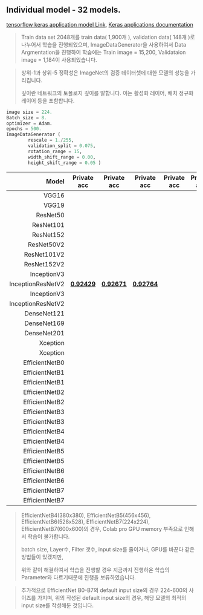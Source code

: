 ## Individual model - 32 models.

[tensorflow keras application model Link](https://www.tensorflow.org/api_docs/python/tf/keras/applications), [Keras applications documentation](https://keras.io/ko/applications/)

> Train data set 2048개를 train data( 1,900개 ), validation data( 148개 )로 나누어서 학습을 진행되었으며, 
> ImageDataGenerator을 사용하여서 Data Argmentation을 진행하여 학습에는 Train image = 15,200, Validataion image = 1,184이 사용되었습니다. 

> 상위-1과 상위-5 정확성은 ImageNet의 검증 데이터셋에 대한 모델의 성능을 가리킵니다.
>
> 깊이란 네트워크의 토폴로지 깊이를 말합니다. 이는 활성화 레이어, 배치 정규화 레이어 등을 포함합니다. 

```python
image size = 224.
Batch_size = 8.
optimizer = Adam.
epochs = 500.
ImageDataGenerator (
		rescale = 1./255, 
		validation_split = 0.075,
		rotation_range = 15,
		width_shift_range = 0.00,
		height_shift_range = 0.05 )
```


|             Model | Private acc                                                  | Private acc                                                  | Private acc                                                  | Private acc | Private acc | AVG. | Input Size | Input Size |
| ----------------: | ------------------------------------------------------------ | ------------------------------------------------------------ | ------------------------------------------------------------ | ----------- | ----------- | ---- | :--------: | :--------: |
|             VGG16 |                                                              |                                                              |                                                              |             |             |      |    224     |    224     |
|             VGG19 |                                                              |                                                              |                                                              |             |             |      |    224     |    224     |
|          ResNet50 |                                                              |                                                              |                                                              |             |             |      |    224     |    224     |
|         ResNet101 |                                                              |                                                              |                                                              |             |             |      |    224     |    224     |
|         ResNet152 |                                                              |                                                              |                                                              |             |             |      |    224     |    224     |
|        ResNet50V2 |                                                              |                                                              |                                                              |             |             |      |    224     |    224     |
|       ResNet101V2 |                                                              |                                                              |                                                              |             |             |      |    224     |    224     |
|       ResNet152V2 |                                                              |                                                              |                                                              |             |             |      |    224     |    224     |
|       InceptionV3 |                                                              |                                                              |                                                              |             |             |      |    299     |    224     |
| InceptionResNetV2 | [**0.92429**](https://github.com/d9249/DACON/blob/main/%EC%BB%B4%ED%93%A8%ED%84%B0%20%EB%B9%84%EC%A0%84%20%ED%95%99%EC%8A%B5%20%EA%B2%BD%EC%A7%84%20%EB%8C%80%ED%9A%8C/Individual%20model(After%20parameter%20optimization)/InceptionResNetV2/InceptionResNetV2_1_(public-0.92156%2C%20private-0.92429).ipynb) | [**0.92671**](https://github.com/d9249/DACON/blob/main/%EC%BB%B4%ED%93%A8%ED%84%B0%20%EB%B9%84%EC%A0%84%20%ED%95%99%EC%8A%B5%20%EA%B2%BD%EC%A7%84%20%EB%8C%80%ED%9A%8C/Individual%20model(After%20parameter%20optimization)/InceptionResNetV2/InceptionResNetV2_2_(public-0.95588%2C%20private-0.92671).ipynb) | [**0.92764**](https://github.com/d9249/DACON/blob/main/%EC%BB%B4%ED%93%A8%ED%84%B0%20%EB%B9%84%EC%A0%84%20%ED%95%99%EC%8A%B5%20%EA%B2%BD%EC%A7%84%20%EB%8C%80%ED%9A%8C/Individual%20model(After%20parameter%20optimization)/InceptionResNetV2/InceptionResNetV2_3_(public-0.92156%2C%20private-0.92764).ipynb) |             |             |      |    299     |    224     |
|       InceptionV3 |                                                              |                                                              |                                                              |             |             |      |    299     |    299     |
| InceptionResNetV2 |                                                              |                                                              |                                                              |             |             |      |    299     |    299     |
|       DenseNet121 |                                                              |                                                              |                                                              |             |             |      |    224     |    224     |
|       DenseNet169 |                                                              |                                                              |                                                              |             |             |      |    224     |    224     |
|       DenseNet201 |                                                              |                                                              |                                                              |             |             |      |    224     |    224     |
|          Xception |                                                              |                                                              |                                                              |             |             |      |    299     |    224     |
|          Xception |                                                              |                                                              |                                                              |             |             |      |    299     |    299     |
|    EfficientNetB0 |                                                              |                                                              |                                                              |             |             |      |    224     |    224     |
|    EfficientNetB1 |                                                              |                                                              |                                                              |             |             |      |    240     |    224     |
|    EfficientNetB1 |                                                              |                                                              |                                                              |             |             |      |    240     |    240     |
|    EfficientNetB2 |                                                              |                                                              |                                                              |             |             |      |    260     |    224     |
|    EfficientNetB2 |                                                              |                                                              |                                                              |             |             |      |    260     |    260     |
|    EfficientNetB3 |                                                              |                                                              |                                                              |             |             |      |    300     |    224     |
|    EfficientNetB3 |                                                              |                                                              |                                                              |             |             |      |    300     |    300     |
|    EfficientNetB4 |                                                              |                                                              |                                                              |             |             |      |    380     |    224     |
|    EfficientNetB4 |                                                              |                                                              |                                                              |             |             |      |    380     |    380     |
|    EfficientNetB5 |                                                              |                                                              |                                                              |             |             |      |    456     |    224     |
|    EfficientNetB5 |                                                              |                                                              |                                                              |             |             |      |    456     |    456     |
|    EfficientNetB6 |                                                              |                                                              |                                                              |             |             |      |    528     |    224     |
|    EfficientNetB6 |                                                              |                                                              |                                                              |             |             |      |    528     |    528     |
|    EfficientNetB7 |                                                              |                                                              |                                                              |             |             |      |    600     |    224     |
|    EfficientNetB7 |                                                              |                                                              |                                                              |             |             |      |    600     |    600     |

> EfficientNetB4(380x380), EfficientNetB5(456x456), EfficientNetB6(528x528), EfficientNetB7(224x224), EfficientNetB7(600x600)의 경우, Colab pro GPU memory 부족으로 인해서 학습이 불가합니다.
>
> batch size, Layer수, Filter 갯수, input size를 줄이거나, GPU를 바꾼다 같은 방법들이 있겠지만, 
>
> 위와 같이 해결하여서 학습을 진행할 경우 지금까지 진행하온 학습의 Parameter와 다르기때문에 진행을 보류하였습니다.

> 추가적으로 EfficientNet B0-B7의 default input size의 경우 224-600의 사이즈를 가지며,
> 위의 작성된 default input size의 경우, 해당 모델의 최적의 input size를 작성해둔 것입니다.

